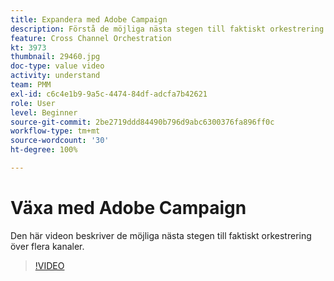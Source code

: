 ```yaml
---
title: Expandera med Adobe Campaign
description: Förstå de möjliga nästa stegen till faktiskt orkestrering över flera kanaler.
feature: Cross Channel Orchestration
kt: 3973
thumbnail: 29460.jpg
doc-type: value video
activity: understand
team: PMM
exl-id: c6c4e1b9-9a5c-4474-84df-adcfa7b42621
role: User
level: Beginner
source-git-commit: 2be2719ddd84490b796d9abc6300376fa896ff0c
workflow-type: tm+mt
source-wordcount: '30'
ht-degree: 100%

---
```


# Växa med Adobe Campaign

Den här videon beskriver de möjliga nästa stegen till faktiskt orkestrering över flera kanaler.

>[!VIDEO](https://video.tv.adobe.com/v/29460?quality=12)
